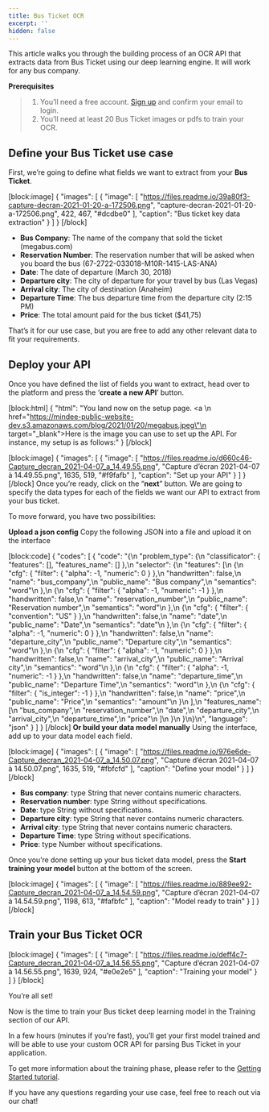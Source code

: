 ```yaml
---
title: Bus Ticket OCR
excerpt: ''
hidden: false
---
```

This article walks you through the building process of an OCR API that extracts data from Bus Ticket using our deep learning engine. It will work for any bus company.

 

 

**Prerequisites**
> 1. You’ll need a free account. [Sign up](https://platform.mindee.com/signup) and confirm your email to login.
> 2. You’ll need at least 20 Bus Ticket images or pdfs to train your OCR.
 

 

## Define your Bus Ticket use case
 

First, we’re going to define what fields we want to extract from your **Bus Ticket**. 

 
[block:image]
{
  "images": [
    {
      "image": [
        "https://files.readme.io/39a80f3-capture-decran-2021-01-20-a-172506.png",
        "capture-decran-2021-01-20-a-172506.png",
        422,
        467,
        "#dcdbe0"
      ],
      "caption": "Bus ticket key data extraction"
    }
  ]
}
[/block]

  *  **Bus Company**: The name of the company that sold the ticket (megabus.com)
  *  **Reservation Number**: The reservation number that will be asked when you board the bus (67-2722-033018-M10R-1415-LAS-ANA)
  *  **Date**: The date of departure (March 30, 2018)
  *  **Departure city**: The city of departure for your travel by bus (Las Vegas)
  *  **Arrival city**: The city of destination (Anaheim)
  *  **Departure Time**: The bus departure time from the departure city (2:15 PM)
  *  **Price**: The total amount paid for the bus ticket ($41,75)
 

 

That’s it for our use case, but you are free to add any other relevant data to fit your requirements.

 

 

## Deploy your API
 

Once you have defined the list of fields you want to extract, head over to the platform and press the ‘**create a new API**’ button.

 
[block:html]
{
  "html": "You land now on the setup page. <a \n   href=\"https://mindee-public-website-dev.s3.amazonaws.com/blog/2021/01/20/megabus.jpeg\"\n   target=\"_blank\">Here is the image</a> you can use to set up the API. For instance, my setup is as follows:"
}
[/block]

[block:image]
{
  "images": [
    {
      "image": [
        "https://files.readme.io/d660c46-Capture_decran_2021-04-07_a_14.49.55.png",
        "Capture d’écran 2021-04-07 à 14.49.55.png",
        1635,
        519,
        "#f9fafb"
      ],
      "caption": "Set up your API"
    }
  ]
}
[/block]
Once you’re ready, click on the “**next**” button. We are going to specify the data types for each of the fields we want our API to extract from your bus ticket.

 


 

To move forward, you have two possibilities:

**Upload a json config**
Copy the following JSON into a file and upload it on the interface

 
[block:code]
{
  "codes": [
    {
      "code": "{\n  \"problem_type\": {\n    \"classificator\": { \"features\": [], \"features_name\": [] },\n    \"selector\": {\n      \"features\": [\n        {\n          \"cfg\": { \"filter\": { \"alpha\": -1, \"numeric\": 0 } },\n          \"handwritten\": false,\n          \"name\": \"bus_company\",\n          \"public_name\": \"Bus company\",\n          \"semantics\": \"word\"\n        },\n        {\n          \"cfg\": { \"filter\": { \"alpha\": -1, \"numeric\": -1 } },\n          \"handwritten\": false,\n          \"name\": \"reservation_number\",\n          \"public_name\": \"Reservation number\",\n          \"semantics\": \"word\"\n        },\n        {\n          \"cfg\": { \"filter\": { \"convention\": \"US\" } },\n          \"handwritten\": false,\n          \"name\": \"date\",\n          \"public_name\": \"Date\",\n          \"semantics\": \"date\"\n        },\n        {\n          \"cfg\": { \"filter\": { \"alpha\": -1, \"numeric\": 0 } },\n          \"handwritten\": false,\n          \"name\": \"departure_city\",\n          \"public_name\": \"Departure city\",\n          \"semantics\": \"word\"\n        },\n        {\n          \"cfg\": { \"filter\": { \"alpha\": -1, \"numeric\": 0 } },\n          \"handwritten\": false,\n          \"name\": \"arrival_city\",\n          \"public_name\": \"Arrival city\",\n          \"semantics\": \"word\"\n        },\n        {\n          \"cfg\": { \"filter\": { \"alpha\": -1, \"numeric\": -1 } },\n          \"handwritten\": false,\n          \"name\": \"departure_time\",\n          \"public_name\": \"Departure Time\",\n          \"semantics\": \"word\"\n        },\n        {\n          \"cfg\": { \"filter\": { \"is_integer\": -1 } },\n          \"handwritten\": false,\n          \"name\": \"price\",\n          \"public_name\": \"Price\",\n          \"semantics\": \"amount\"\n        }\n      ],\n      \"features_name\": [\n        \"bus_company\",\n        \"reservation_number\",\n        \"date\",\n        \"departure_city\",\n        \"arrival_city\",\n        \"departure_time\",\n        \"price\"\n      ]\n    }\n  }\n}\n",
      "language": "json"
    }
  ]
}
[/block]
**Or build your data model manually**
Using the interface, add up to your data model each field.

[block:image]
{
  "images": [
    {
      "image": [
        "https://files.readme.io/976e6de-Capture_decran_2021-04-07_a_14.50.07.png",
        "Capture d’écran 2021-04-07 à 14.50.07.png",
        1635,
        519,
        "#fbfcfd"
      ],
      "caption": "Define your model"
    }
  ]
}
[/block]
  *  **Bus company**: type String that never contains numeric characters.
  *  **Reservation number**: type String without specifications. 
  *  **Date**: type String without specifications.
  *  **Departure city**: type String that never contains numeric characters.
  *  **Arrival city**: type String that never contains numeric characters.
  *  **Departure Time**: type String without specifications. 
  *  **Price**: type Number without specifications. 



 

Once you’re done setting up your bus ticket data model, press the **Start training your model** button at the bottom of the screen.

 
[block:image]
{
  "images": [
    {
      "image": [
        "https://files.readme.io/889ee92-Capture_decran_2021-04-07_a_14.54.59.png",
        "Capture d’écran 2021-04-07 à 14.54.59.png",
        1198,
        613,
        "#fafbfc"
      ],
      "caption": "Model ready to train"
    }
  ]
}
[/block]
 
## Train your Bus Ticket OCR
 

 
[block:image]
{
  "images": [
    {
      "image": [
        "https://files.readme.io/deff4c7-Capture_decran_2021-04-07_a_14.56.55.png",
        "Capture d’écran 2021-04-07 à 14.56.55.png",
        1639,
        924,
        "#e0e2e5"
      ],
      "caption": "Training your model"
    }
  ]
}
[/block]

 

You’re all set! 

 

Now is the time to train your Bus ticket deep learning model in the Training section of our API. 

 

In a few hours (minutes if you're fast), you’ll get your first model trained and will be able to use your custom OCR API for parsing Bus Ticket in your application.

To get more information about the training phase, please refer to the [Getting Started tutorial](doc:build-your-first-document-parsing-api).

If you have any questions regarding your use case, feel free to reach out via our chat!